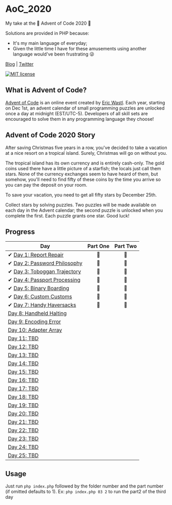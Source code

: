# AoC_2020
My take at the :santa: Advent of Code 2020 🎄

Solutions are provided in PHP because:

- It's my main language of everyday;
- Given the little time I have for these amusements using another language would've been frustrating :stuck_out_tongue_winking_eye: 

[Blog](https://matteovignoli.it)
|
[Twitter](https://twitter.com/damienpirsy)

[![MIT license](https://img.shields.io/badge/License-MIT-blue.svg)](https://opensource.org/licenses/MIT)


## What is Advent of Code?
[Advent of Code](http://adventofcode.com) is an online event created by [Eric Wastl](https://twitter.com/ericwastl). Each year, starting on Dec 1st, an advent calendar of small programming puzzles are unlocked once a day at midnight (EST/UTC-5). Developers of all skill sets are encouraged to solve them in any programming language they choose!

## Advent of Code 2020 Story
After saving Christmas five years in a row, you've decided to take a vacation at a nice resort on a tropical island. Surely, Christmas will go on without you.

The tropical island has its own currency and is entirely cash-only. The gold coins used there have a little picture of a starfish; the locals just call them stars. None of the currency exchanges seem to have heard of them, but somehow, you'll need to find fifty of these coins by the time you arrive so you can pay the deposit on your room.

To save your vacation, you need to get all fifty stars by December 25th.

Collect stars by solving puzzles. Two puzzles will be made available on each day in the Advent calendar; the second puzzle is unlocked when you complete the first. Each puzzle grants one star. Good luck!

## Progress

| Day  | Part One | Part Two | 
|---|:---:|:---:|
| ✔ [Day 1: Report Repair](https://github.com/DamienPirsy/AoC_2020/tree/master/01)| 🌟 | 🌟 |
| ✔ [Day 2: Password Philosophy](https://github.com/DamienPirsy/AoC_2020/tree/master/02)| 🌟 | 🌟 |
| ✔ [Day 3: Toboggan Trajectory](https://github.com/DamienPirsy/AoC_2020/tree/master/03)| 🌟 | 🌟 |
| ✔ [Day 4: Passport Processing](https://github.com/DamienPirsy/AoC_2020/tree/master/04)| 🌟 | 🌟 |
| ✔ [Day 5: Binary Boarding](https://github.com/DamienPirsy/AoC_2020/tree/master/05)| 🌟 | 🌟 |
| ✔ [Day 6: Custom Customs](https://github.com/DamienPirsy/AoC_2020/tree/master/06)| 🌟 | 🌟 |
| ✔ [Day 7: Handy Haversacks](https://github.com/DamienPirsy/AoC_2020/tree/master/07)| 🌟 | 🌟 |
| [Day 8: Handheld Halting]()| | |
| [Day 9: Encoding Error]()| | |
| [Day 10: Adapter Array]()| | |
| [Day 11: TBD]()| | |
| [Day 12: TBD]()| | |
| [Day 13: TBD]()| | |
| [Day 14: TBD]()| | |
| [Day 15: TBD]()| | |
| [Day 16: TBD]()| | |
| [Day 17: TBD]()| | |
| [Day 18: TBD]()| | |
| [Day 19: TBD]()| | |
| [Day 20: TBD]()| | |
| [Day 21: TBD]()| | |
| [Day 22: TBD]()| | |
| [Day 23: TBD]()| | |
| [Day 24: TBD]()| | |
| [Day 25: TBD]()| | |

## Usage

Just run ```php index.php``` followed by the folder number and the part number (if omitted defaults to 1). Ex:
```php index.php 03 2``` to run the part2 of the third day